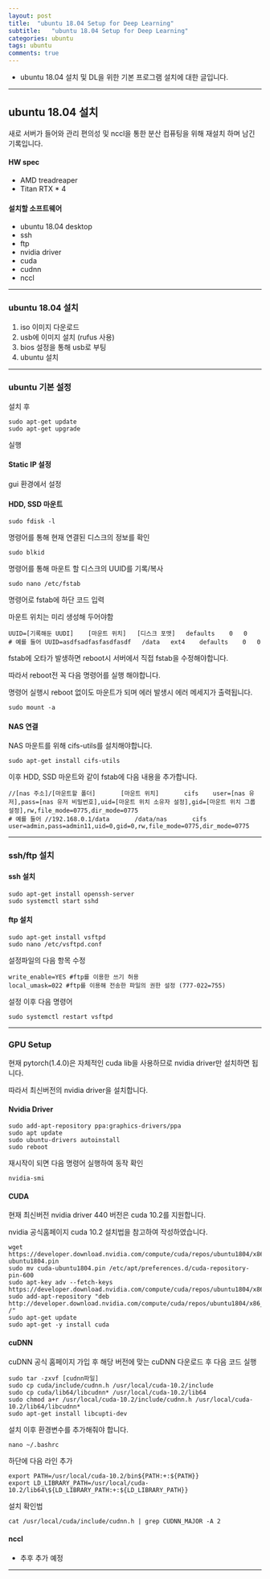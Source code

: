 ```yaml
---
layout: post
title:  "ubuntu 18.04 Setup for Deep Learning"
subtitle:   "ubuntu 18.04 Setup for Deep Learning"
categories: ubuntu
tags: ubuntu
comments: true
---
```


- ubuntu 18.04 설치 및 DL을 위한 기본 프로그램 설치에 대한 글입니다.

---


## ubuntu 18.04 설치
새로 서버가 들어와 관리 편의성 및 nccl을 통한 분산 컴퓨팅을 위해 재설치 하며 남긴 기록입니다.

#### HW spec
- AMD treadreaper
- Titan RTX * 4

#### 설치할 소프트웨어
- ubuntu 18.04 desktop
- ssh
- ftp
- nvidia driver
- cuda
- cudnn
- nccl

---

### ubuntu 18.04 설치
1. iso 이미지 다운로드
2. usb에 이미지 설치 (rufus 사용)
3. bios 설정을 통해 usb로 부팅
4. ubuntu 설치

---

### ubuntu 기본 설정
설치 후 
```{.bash}
sudo apt-get update
sudo apt-get upgrade
```
실행

#### Static IP 설정
gui 환경에서 설정

#### HDD, SSD 마운트
```{.bash}
sudo fdisk -l
```

명령어를 통해 현재 연결된 디스크의 정보를 확인

```{.bash}
sudo blkid
```

명령어를 통해 마운트 할 디스크의 UUID를 기록/복사

```{.bash}
sudo nano /etc/fstab
```

명령어로 fstab에 하단 코드 입력

마운트 위치는 미리 생성해 두어야함

```{.bash}
UUID=[기록해둔 UUDI]    [마운트 위치]   [디스크 포맷]   defaults    0   0
# 예를 들어 UUID=asdfsadfasfasdfasdf   /data   ext4    defaults    0   0
```

fstab에 오타가 발생하면 reboot시 서버에서 직접 fstab을 수정해야합니다.

따라서 reboot전 꼭 다음 명령어를 실행 해야합니다.

명령어 실행시 reboot 없이도 마운트가 되며 에러 발생시 에러 메세지가 출력됩니다.

```{.bash}
sudo mount -a
```

#### NAS 연결
NAS 마운트를 위해 cifs-utils를 설치해야합니다.
```{.bash}
sudo apt-get install cifs-utils
```

이후 HDD, SSD 마운트와 같이 fstab에 다음 내용을 추가합니다.

```{.bash}
//[nas 주소]/[마운트할 폴더]       [마운트 위치]       cifs    user=[nas 유저],pass=[nas 유저 비밀번호],uid=[마운트 위치 소유자 설정],gid=[마운트 위치 그룹 설정],rw,file_mode=0775,dir_mode=0775
# 예를 들어 //192.168.0.1/data       /data/nas       cifs    user=admin,pass=admin11,uid=0,gid=0,rw,file_mode=0775,dir_mode=0775
```


---

### ssh/ftp 설치
#### ssh 설치
```{.bash}
sudo apt-get install openssh-server
sudo systemctl start sshd
```
#### ftp 설치

```{.bash}
sudo apt-get install vsftpd
sudo nano /etc/vsftpd.conf
```

설정파일의 다음 항목 수정
```{.bash}
write_enable=YES #ftp를 이용한 쓰기 허용
local_umask=022 #ftp를 이용해 전송한 파일의 권한 설정 (777-022=755)
```

설정 이후 다음 명령어
```{.bash}
sudo systemctl restart vsftpd
```

---

### GPU Setup
현재 pytorch(1.4.0)은 자체적인 cuda lib을 사용하므로 nvidia driver만 설치하면 됩니다.

따라서 최신버전의 nvidia driver을 설치합니다.

#### Nvidia Driver
```{.bash}
sudo add-apt-repository ppa:graphics-drivers/ppa
sudo apt update
sudo ubuntu-drivers autoinstall
sudo reboot
```

재시작이 되면 다음 명령어 실행하여 동작 확인
```{.bash}
nvidia-smi
```

#### CUDA
현재 최신버전 nvidia driver 440 버전은 cuda 10.2를 지원합니다.

nvidia 공식홈페이지 cuda 10.2 설치법을 참고하여 작성하였습니다.

```{.bash}
wget https://developer.download.nvidia.com/compute/cuda/repos/ubuntu1804/x86_64/cuda-ubuntu1804.pin
sudo mv cuda-ubuntu1804.pin /etc/apt/preferences.d/cuda-repository-pin-600
sudo apt-key adv --fetch-keys https://developer.download.nvidia.com/compute/cuda/repos/ubuntu1804/x86_64/7fa2af80.pub
sudo add-apt-repository "deb http://developer.download.nvidia.com/compute/cuda/repos/ubuntu1804/x86_64/ /"
sudo apt-get update
sudo apt-get -y install cuda
```

#### cuDNN
cuDNN 공식 홈페이지 가입 후 해당 버전에 맞는 cuDNN 다운로드 후 다음 코드 실행

```{.bash}
sudo tar -zxvf [cudnn파일]
sudo cp cuda/include/cudnn.h /usr/local/cuda-10.2/include
sudo cp cuda/lib64/libcudnn* /usr/local/cuda-10.2/lib64
sudo chmod a+r /usr/local/cuda-10.2/include/cudnn.h /usr/local/cuda-10.2/lib64/libcudnn*
sudo apt-get install libcupti-dev
```

설치 이후 환경변수를 추가해줘야 합니다.

```{.bash}
nano ~/.bashrc
```

하단에 다음 라인 추가
```{.bash}
export PATH=/usr/local/cuda-10.2/bin${PATH:+:${PATH}}
export LD_LIBRARY_PATH=/usr/local/cuda-10.2/lib64\${LD_LIBRARY_PATH:+:${LD_LIBRARY_PATH}}
```

설치 확인법
```{.bash}
cat /usr/local/cuda/include/cudnn.h | grep CUDNN_MAJOR -A 2
```

#### nccl
- 추후 추가 예정
---

